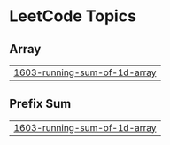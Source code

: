 ## 
<!---LeetCode Topics Start-->
# LeetCode Topics
## Array
|  |
| ------- |
| [1603-running-sum-of-1d-array](https://github.com/shehabso/Problem-Solving-In-GO/tree/master/1603-running-sum-of-1d-array) |
## Prefix Sum
|  |
| ------- |
| [1603-running-sum-of-1d-array](https://github.com/shehabso/Problem-Solving-In-GO/tree/master/1603-running-sum-of-1d-array) |
<!---LeetCode Topics End-->